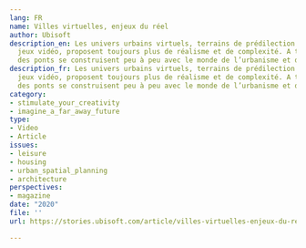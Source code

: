 ```yaml
---
lang: FR
name: Villes virtuelles, enjeux du réel
author: Ubisoft
description_en: Les univers urbains virtuels, terrains de prédilection de nombreux
  jeux vidéo, proposent toujours plus de réalisme et de complexité. A tel point que
  des ponts se construisent peu à peu avec le monde de l’urbanisme et de l’architecture.
description_fr: Les univers urbains virtuels, terrains de prédilection de nombreux
  jeux vidéo, proposent toujours plus de réalisme et de complexité. A tel point que
  des ponts se construisent peu à peu avec le monde de l’urbanisme et de l’architecture.
category:
- stimulate_your_creativity
- imagine_a_far_away_future
type:
- Video
- Article
issues:
- leisure
- housing
- urban_spatial_planning
- architecture
perspectives:
- magazine
date: "2020"
file: ''
url: https://stories.ubisoft.com/article/villes-virtuelles-enjeux-du-reel/?slide=3

---
```

